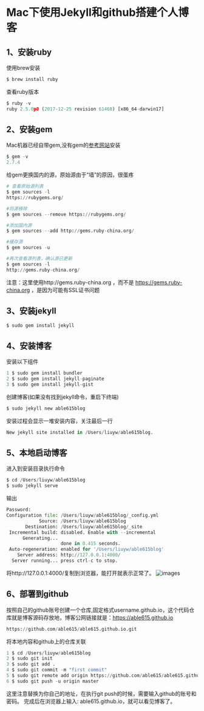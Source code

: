 # Mac下使用Jekyll和github搭建个人博客
## 1、安装ruby
使用brew安装
``` python
$ brew install ruby
```
查看ruby版本
``` python
$ ruby -v
ruby 2.5.0p0 (2017-12-25 revision 61468) [x86_64-darwin17]
```
## 2、安装gem
Mac机器已经自带gem,没有gem的[参考网站](https://rubygems.org/pages/download)安装
``` python
$ gem -v
2.7.4
```
给gem更换国内的源，原始源由于“墙”的原因，很蛋疼
``` python
# 查看原始源列表
$ gem sources -l
https://rubygems.org/

#将源移除
$ gem sources --remove https://rubygems.org/

#添加国内源
$ gem sources --add http://gems.ruby-china.org/

#缓存源
$ gem sources -u

#再次查看源列表，确认源已更新
$ gem sources -l
http://gems.ruby-china.org/
````
注意：这里使用http://gems.ruby-china.org ，而不是 https://gems.ruby-china.org ，是因为可能有SSL证书问题

## 3、安装jekyll
``` python
$ sudo gem install jekyll
```

## 4、安装博客
安装以下组件
``` python
1 $ sudo gem install bundler
2 $ sudo gem install jekyll-paginate
3 $ sudo gem install jekyll-gist
```
创建博客(如果没有找到jekyll命令，重启下终端)
``` python
$ sudo jekyll new able615blog
```
安装过程会显示一堆安装内容，关注最后一行
``` python
New jekyll site installed in /Users/liuyw/able615blog.
```

## 5、本地启动博客
进入到安装目录执行命令
```python
$ cd /Users/liuyw/able615blog
$ sudo jekyll serve
```
输出
``` python
Password:
Configuration file: /Users/liuyw/able615blog/_config.yml
            Source: /Users/liuyw/able615blog
       Destination: /Users/liuyw/able615blog/_site
 Incremental build: disabled. Enable with --incremental
      Generating... 
                    done in 0.415 seconds.
 Auto-regeneration: enabled for '/Users/liuyw/able615blog'
    Server address: http://127.0.0.1:4000/
  Server running... press ctrl-c to stop.
```
将http://127.0.0.1:4000/复制到浏览器，能打开就表示正常了。
![images](https://note.youdao.com/yws/api/personal/file/WEBc247825c117d65c808f28b3beb342ca3?method=getImage&version=1561&cstk=e7Z-UHIH)

## 6、部署到github
按照自己的github账号创建一个仓库,固定格式username.github.io，这个代码仓库就是博客源码存放地，博客公网链接就是：https://able615.github.io
``` python
https://github.com/able615/able615.github.io.git
```
将本地内容和github上的仓库关联
``` python
1 $ cd /Users/liuyw/able615blog
2 $ sudo git init
3 $ sudo git add .
4 $ sudo git commit -m "first commit"
5 $ sudo git remote add origin https://github.com/able615/able615.github.io.git
6 $ sudo git push -u origin master
```
这里注意替换为你自己的地址，在执行git push的时候，需要输入github的账号和密码。 
完成后在浏览器上输入: able615.github.io，就可以看见博客了。


